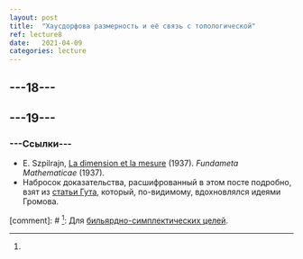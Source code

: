 ```yaml
---
layout: post
title:  "Хаусдорфова размерность и её связь с топологической"
ref: lecture8
date:   2021-04-09
categories: lecture
---
```


## ---18---


## ---19---




### ---Ссылки---
* E. Szpilrajn, [La dimension et la mesure](http://matwbn.icm.edu.pl/ksiazki/fm/fm28/fm28111.pdf) (1937). _Fundameta Mathematicae_ (1937).
* Набросок доказательства, расшифрованный в этом посте подробно, взят из [статьи Гута](https://dspace.mit.edu/bitstream/handle/1721.1/110192/Guth_Volumes%20of%20balls.pdf), который, по-видимому, вдохновлялся идеями Громова.

[^1]: 

[^2]: 

[comment]: # [^1]: Для [бильярдно-симплектических целей](https://academic.oup.com/imrn/article/2020/7/1957/4976243).